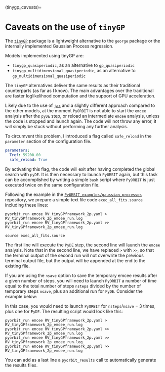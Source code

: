 (tinygp_caveats)=




# Caveats on the use of `tinyGP`

The [`tinyGP`](https://tinygp.readthedocs.io/en/stable/) package is a lightweight alternative to the `george` package or the internally implemented Gaussian Process regression.

Models implemented using tinyGP are:

* `tinygp_quasiperiodic`, as an alternative to `gp_quasiperiodic`
* `tinygp_multidimensional_quasiperiodic`, as an alternative to `gp_multidimensional_quasiperiodic`

The `tinyGP` alternatives deliver the same results as their traditional counterparts (as far as I know). The main advantages over the traditional are faster loglikelihood computation and the support of GPU acceleration.

Likely due to the use of [`jax`](https://jax.readthedocs.io/en/latest/) and a slightly different approach compared to the other models, at the moment `PyORBIT` is not able to start the `emcee` analysis after the `pyDE` step, or reload an intermediate `emcee` analysis, unless the code is stopped and launch again. The code will not throw any error, it will simply be stuck without performing any further analysis.

To circumvent this problem, I introduced a flag called `safe_reload` in the `parameter` section of the configuration file. 

```yaml
parameters:
  Tref: 59200.00
  safe_reload: True
```

By activating this flag, the code will exit after having completed the global search with `pyDE`. It is then necessary to launch `PyORBIT` again, but this task can be accomplished by writing a simple `bash` script where `PyORBIT` is just executed twice on the same configuration file.

Following the example in the [`PyORBIT_examples/gaussian_processes`](https://github.com/LucaMalavolta/PyORBIT_examples/tree/main/gaussian_processes) repository, we prepare a simple text file code `exec_all_fits.source` including these lines:

```{code} bash
pyorbit_run emcee RV_tinyGPframework_2p.yaml > RV_tinyGPframework_2p_emcee_run.log
pyorbit_run emcee RV_tinyGPframework_2p.yaml >> RV_tinyGPframework_2p_emcee_run.log
```

```{code} bash
source exec_all_fits.source
```

The first line will execute the `PyDE` step, the second line will launch the `emcee` analysis. Note that in the second line, we have replaced `>` with `>>`, so that the terminal output of the second run will not overwrite the previous terminal output file, but the output will be appended at the end to the existing file.


If you are using the `nsave` option to save the temporary emcee results after a given number of steps, you will need to launch `PyORBIT` a number of time equal to the total number of steps `nsteps` divided by the number of temporary steps `nsave`, plus an additional run for  `PyDE`. Consider the example below:

In this case, you would need to launch `PyORBIT` for `nsteps`/`nsave` = 3 times, plus one for `PyDE`. The resulting script would look like this:

```{code} bash
pyorbit_run emcee RV_tinyGPframework_2p.yaml > RV_tinyGPframework_2p_emcee_run.log
pyorbit_run emcee RV_tinyGPframework_2p.yaml >> RV_tinyGPframework_2p_emcee_run.log
pyorbit_run emcee RV_tinyGPframework_2p.yaml >> RV_tinyGPframework_2p_emcee_run.log
pyorbit_run emcee RV_tinyGPframework_2p.yaml >> RV_tinyGPframework_2p_emcee_run.log
```

You can add as a last line a `pyorbit_results` call to automatically generate the results files.
